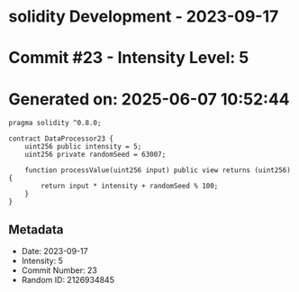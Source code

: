 ﻿# solidity Development - 2023-09-17
# Commit #23 - Intensity Level: 5
# Generated on: 2025-06-07 10:52:44
```solidity
pragma solidity ^0.8.0;

contract DataProcessor23 {
    uint256 public intensity = 5;
    uint256 private randomSeed = 63007;

    function processValue(uint256 input) public view returns (uint256) {
        return input * intensity + randomSeed % 100;
    }
}
```
## Metadata
- Date: 2023-09-17
- Intensity: 5
- Commit Number: 23
- Random ID: 2126934845
